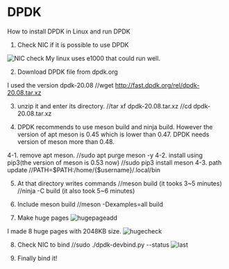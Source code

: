# DPDK
How to install DPDK in Linux and run DPDK

1. Check NIC if it is possible to use DPDK

![NIC check](https://user-images.githubusercontent.com/61117544/113512091-0703e800-959e-11eb-811c-b7c1001b8964.JPG)
My linux uses e1000 that could run well.

2. Download DPDK file from dpdk.org

I used the version dpdk-20.08
//wget http://fast.dpdk.org/rel/dpdk-20.08.tar.xz

3. unzip it and enter its directory.
//tar xf dpdk-20.08.tar.xz
//cd dpdk-20.08.tar.xz

4. DPDK recommends to use meson build and ninja build.
However the version of apt meson is 0.45 which is lower than 0.47.
DPDK needs version of meson more than 0.48.

 4-1. remove apt meson. 
 //sudo apt purge meson -y
 4-2. install using pip3(the version of meson is 0.53 now)
 //sudo pip3 install meson
 4-3. path update
 //PATH=$PATH:/home/{$username}/.local/bin

5. At that directory writes commands
//meson build (it tooks 3~5 minutes)
//ninja -C build (it also took 5~6 minutes)

6. Include meson build
//meson -Dexamples=all build

7. Make huge pages
![hugepageadd](https://user-images.githubusercontent.com/61117544/113512340-23eceb00-959f-11eb-81a2-e92611faac6c.jpg)

I made 8 huge pages with 2048KB size.
![hugecheck](https://user-images.githubusercontent.com/61117544/113512357-441caa00-959f-11eb-9d32-f9dbeecfbdba.jpg)

8. Check NIC to bind
//sudo ./dpdk-devbind.py --status
![last](https://user-images.githubusercontent.com/61117544/113512415-82b26480-959f-11eb-94c0-c1e0892a1499.JPG)

9. Finally bind it!
